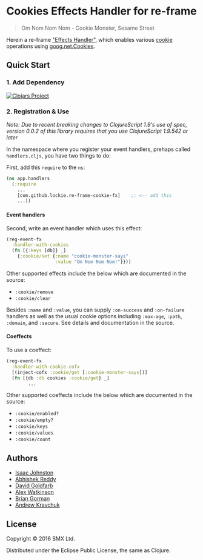# Cookies Effects Handler for re-frame

> Om Nom Nom Nom - Cookie Monster, Sesame Street

Herein a re-frame ["Effects Handler"](https://github.com/Day8/re-frame/wiki/Effectful-Event-Handlers),
which enables various [cookie](https://en.wikipedia.org/wiki/HTTP_cookie)
operations using [goog.net.Cookies](http://google.github.io/closure-library/api/goog.net.Cookies.html).

## Quick Start

### 1. Add Dependency

[![Clojars Project](https://img.shields.io/clojars/v/com.github.lockie/re-frame-cookie-fx.svg)](https://clojars.org/com.github.lockie/re-frame-cookie-fx)

### 2. Registration & Use

_Note: Due to recent breaking changes to ClojureScript 1.9's use of spec, version 0.0.2 of this library requires that you use ClojureScript 1.9.542 or later_

In the namespace where you register your event handlers, prehaps called
`handlers.cljs`, you have two things to do:

First, add this `require` to the `ns`:
```clj
(ns app.handlers
  (:require
    ...
    [com.github.lockie.re-frame-cookie-fx]    ;; <-- add this
    ...))
```

#### Event handlers

Second, write an event handler which uses this effect:
```clj
(reg-event-fx
  :handler-with-cookies
  (fn [{:keys [db]} _]
    {:cookie/set {:name "cookie-monster-says"
                  :value "Om Nom Nom Nom!"}}))
```

Other supported effects include the below which are documented in the source:
- `:cookie/remove`
- `:cookie/clear`

Besides `:name` and `:value`, you can supply `:on-success` and `:on-failure` handlers as
well as the usual cookie options including `:max-age`, `:path`, `:domain`, and
`:secure`. See details and documentation in the source.

#### Coeffects

To use a coeffect:
```clj
(reg-event-fx
  :handler-with-cookie-cofx
  [(inject-cofx :cookie/get [:cookie-monster-says])]
  (fn [{db :db cookies :cookie/get} _]
        ...
```

Other supported coeffects include the below which are documented in the source:
- `:cookie/enabled?`
- `:cookie/empty?`
- `:cookie/keys`
- `:cookie/values`
- `:cookie/count`

## Authors

- [Isaac Johnston](https://github.com/superstructor)
- [Abhishek Reddy](https://github.com/radhikalism)
- [David Goldfarb](https://github.com/deg)
- [Alex Watkinson](https://github.com/Almerc)
- [Brian Gorman](https://github.com/briangorman)
- [Andrew Kravchuk](https://github.com/lockie)

## License

Copyright &copy; 2016 SMX Ltd.

Distributed under the Eclipse Public License, the same as Clojure.
